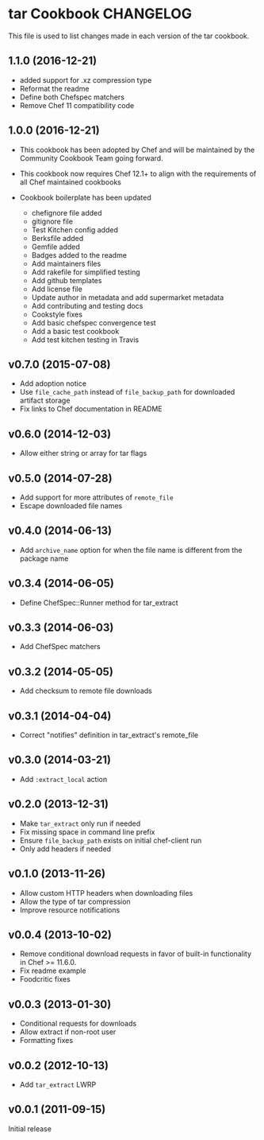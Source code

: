 # tar Cookbook CHANGELOG

This file is used to list changes made in each version of the tar cookbook.

## 1.1.0 (2016-12-21)
- added support for .xz compression type
- Reformat the readme
- Define both Chefspec matchers
- Remove Chef 11 compatibility code

## 1.0.0 (2016-12-21)

- This cookbook has been adopted by Chef and will be maintained by the Community Cookbook Team going forward.
- This cookbook now requires Chef 12.1+ to align with the requirements of all Chef maintained cookbooks
- Cookbook boilerplate has been updated

  - chefignore file added
  - gitignore file
  - Test Kitchen config added
  - Berksfile added
  - Gemfile added
  - Badges added to the readme
  - Add maintainers files
  - Add rakefile for simplified testing
  - Add github templates
  - Add license file
  - Update author in metadata and add supermarket metadata
  - Add contributing and testing docs
  - Cookstyle fixes
  - Add basic chefspec convergence test
  - Add a basic test cookbook
  - Add test kitchen testing in Travis

## v0.7.0 (2015-07-08)

- Add adoption notice
- Use `file_cache_path` instead of `file_backup_path` for downloaded artifact storage
- Fix links to Chef documentation in README

## v0.6.0 (2014-12-03)

- Allow either string or array for tar flags

## v0.5.0 (2014-07-28)

- Add support for more attributes of `remote_file`
- Escape downloaded file names

## v0.4.0 (2014-06-13)

- Add `archive_name` option for when the file name is different from the package name

## v0.3.4 (2014-06-05)

- Define ChefSpec::Runner method for tar_extract

## v0.3.3 (2014-06-03)

- Add ChefSpec matchers

## v0.3.2 (2014-05-05)

- Add checksum to remote file downloads

## v0.3.1 (2014-04-04)

- Correct "notifies" definition in tar_extract's remote_file

## v0.3.0 (2014-03-21)

- Add `:extract_local` action

## v0.2.0 (2013-12-31)

- Make `tar_extract` only run if needed
- Fix missing space in command line prefix
- Ensure `file_backup_path` exists on initial chef-client run
- Only add headers if needed

## v0.1.0 (2013-11-26)

- Allow custom HTTP headers when downloading files
- Allow the type of tar compression
- Improve resource notifications

## v0.0.4 (2013-10-02)

- Remove conditional download requests in favor of built-in functionality in Chef >= 11.6.0.
- Fix readme example
- Foodcritic fixes

## v0.0.3 (2013-01-30)

- Conditional requests for downloads
- Allow extract if non-root user
- Formatting fixes

## v0.0.2 (2012-10-13)

- Add `tar_extract` LWRP

## v0.0.1 (2011-09-15)

Initial release
